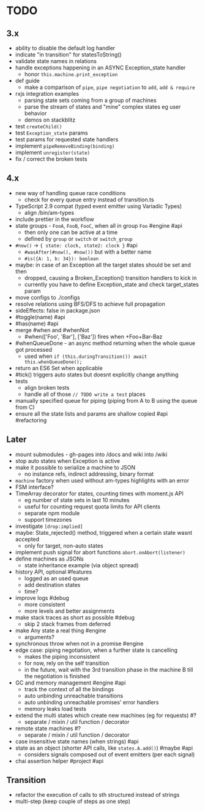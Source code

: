 # TODO

## 3.x
- ability to disable the default log handler
- indicate "in transition" for statesToString()
- validate state names in relations
- handle exceptions happening in an ASYNC Exception_state handler
  - honor `this.machine.print_exception`
- def guide
  - make a comparison of `pipe`, `pipe negotiation` to `add`, `add & require`
- rxjs integration examples
  - parsing state sets coming from a group of machines
  - parse the stream of states and "mine" complex states eg user behavior
  - demos on stackblitz
- test `createChild()`
- test `Exception_state` params
- test params for requested state handlers
- implement `pipeRemoveBinding(binding)`
- implement `unregister(state)`
- fix / correct the broken tests

## 4.x

- new way of handling queue race conditions
  - check for every queue entry instead of transition.ts
- TypeScript 2.9 compat (typed event emitter using Variadic Types)
  - align /bin/am-types
- include prettier in the workflow
- state groups - `FooA`, `FooB`, `FooC`, when all in group `Foo` #engine #api
  - then only one can be active at a time
  - defined by `group` or `switch` or `switch_group`
- `#now()` -> `{ state: clock, state2: clock }` #api
  - `#wasAfter(#now(), #now())` but with a better name
  - `#is({A: 1, b: 34}): boolean`
- maybe: in case of an Exception all the target states should be set and then
  - dropped, causing a Broken_Exception() transition handlers to kick in
  - currently you have to define Exception_state and check target_states param
- move configs to ./configs
- resolve relations using BFS/DFS to achieve full propagation
- sideEffects: false in package.json
- #toggle(name) #api
- #has(name) #api
- merge #when and #whenNot
  - #when(['Foo', 'Bar'], ['Baz']) fires when +Foo+Bar-Baz
- #whenQueueDone - an async method returning when the whole queue got processed
  - used when `if (this.duringTransition()) await this.whenQueueDone();`
- return an ES6 Set when applicable
- #tick() triggers auto states but doesnt explicitly change anything
- tests
  - align broken tests
  - handle all of those `// TODO write a test` places
- manually specified queue for piping (piping from A to B using the queue from C)
- ensure all the state lists and params are shallow copied #api #refactoring

## Later

- mount submodules - gh-pages into /docs and wiki into /wiki
- stop auto states when Exception is active
- make it possible to serialize a machine to JSON
  - no instance refs, indirect addressing, binary format
- `machine` factory when used without am-types highlights with an error
- FSM interface?
- TimeArray decorator for states, counting times with moment.js API
  - eg number of state sets in last 10 minutes
  - useful for counting request quota limits for API clients
  - separate npm module
  - support timezones
- investigate `[drop:implied]`
- maybe: State_rejected() method, triggered when a certain state wasnt accepted
  - only for target, non-auto states
- implement push signal for abort functions `abort.onAbort(listener)`
- define machines as JSONs
  - state inheritance example (via object spread)
- history API, optional #features
  - logged as an used queue
  - add destination states
  - time?
- improve logs #debug
  - more consistent
  - more levels and better assignments
- make stack traces as short as possible #debug
    - skip 2 stack frames from deferred
- make Any state a real thing #engine
  - arguments?
- synchronous throw when not in a promise #engine
- edge case: piping negotiation, when a further state is cancelling
  - makes the piping inconsistent
  - for now, rely on the self transition
  - in the future, wait with the 3rd transition phase in the machine B
    till the negotiation is finished
- GC and memory management #engine #api
  - track the context of all the bindings
  - auto unbinding unreachable transitions
  - auto unbinding unreachable promises' error handlers
  - memory leaks load tests
- extend the multi states which create new machines (eg for requests) #?
  - separate / mixin / util function / decorator
- remote state machines #?
  - separate / mixin / util function / decorator
- case insensitive state names (when strings) #api
- state as an object (shorter API calls, like `states.A.add()`) #maybe #api
  - considers signals composed out of event emitters (per each signal)
- chai assertion helper #project #api

## Transition

 * refactor the execution of calls to sth structured instead of strings
 * multi-step (keep couple of steps as one step)